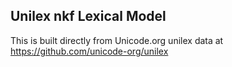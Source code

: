 Unilex nkf Lexical Model
----------------------

This is built directly from Unicode.org unilex data at
https://github.com/unicode-org/unilex
